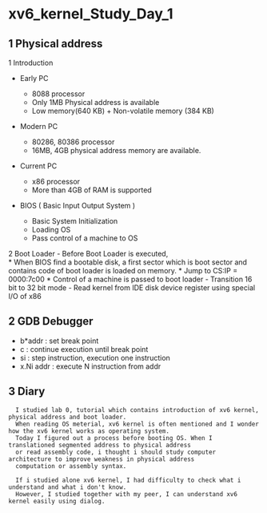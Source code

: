 # xv6_kernel_Study_Day_1

## 1 Physical address

  1 Introduction

  - Early PC
      * 8088 processor
      * Only 1MB Physical address is available
      * Low memory(640 KB) + Non-volatile memory (384 KB)
  - Modern PC
      * 80286, 80386 processor
      * 16MB, 4GB physical address memory are available.
  - Current PC 
      * x86 processor
      * More than 4GB of RAM is supported
     

   - BIOS ( Basic Input Output System )
      * Basic System Initialization
      * Loading OS 
      * Pass control of a machine to OS

  2 Boot Loader 
      - Before Boot Loader is executed,  
          * When BIOS find a bootable disk, a first sector which is boot sector and contains code of boot loader is loaded on memory.
          * Jump to CS:IP = 0000:7c00
          * Control of a machine is passed to boot loader
      - Transition 16 bit to 32 bit mode
      - Read kernel from IDE disk device register using special I/O of x86
                
## 2 GDB Debugger
  
   - b*addr : set break point
   - c : continue execution until break point
   - si : step instruction, execution one instruction
   - x.Ni addr : execute N instruction from addr


## 3 Diary

      I studied lab 0, tutorial which contains introduction of xv6 kernel, physical address and boot loader. 
      When reading OS meterial, xv6 kernel is often mentioned and I wonder how the xv6 kernel works as operating system.
      Today I figured out a process before booting OS. When I translationed segmented address to physical address 
      or read assembly code, i thought i should study computer architecture to improve weakness in physical address 
      computation or assembly syntax.
      
      If i studied alone xv6 kernel, I had difficulty to check what i understand and what i don't know.
      However, I studied together with my peer, I can understand xv6 kernel easily using dialog.
      
      
